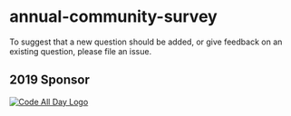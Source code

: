 # annual-community-survey

To suggest that a new question should be added, or give feedback on an existing question, please file an issue. 




## 2019 Sponsor

[![Code All Day Logo](https://user-images.githubusercontent.com/33584866/52722439-3811a080-2f71-11e9-9774-632157463a7c.png)](http://codeallday.com/)

